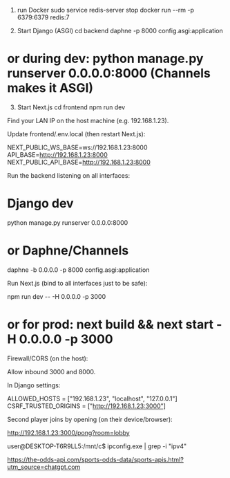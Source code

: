 1) run Docker
sudo service redis-server stop 
docker run --rm -p 6379:6379 redis:7


2) Start Django (ASGI)
cd backend
daphne -p 8000 config.asgi:application
# or during dev: python manage.py runserver 0.0.0.0:8000  (Channels makes it ASGI)


3) Start Next.js
cd frontend
npm run dev





Find your LAN IP on the host machine (e.g. 192.168.1.23).

Update frontend/.env.local (then restart Next.js):

NEXT_PUBLIC_WS_BASE=ws://192.168.1.23:8000
API_BASE=http://192.168.1.23:8000
NEXT_PUBLIC_API_BASE=http://192.168.1.23:8000


Run the backend listening on all interfaces:

# Django dev
python manage.py runserver 0.0.0.0:8000
# or Daphne/Channels
daphne -b 0.0.0.0 -p 8000 config.asgi:application


Run Next.js (bind to all interfaces just to be safe):

npm run dev -- -H 0.0.0.0 -p 3000
# or for prod: next build && next start -H 0.0.0.0 -p 3000


Firewall/CORS (on the host):

Allow inbound 3000 and 8000.

In Django settings:

ALLOWED_HOSTS = ["192.168.1.23", "localhost", "127.0.0.1"]
CSRF_TRUSTED_ORIGINS = ["http://192.168.1.23:3000"]


Second player joins by opening (on their device/browser):

http://192.168.1.23:3000/pong?room=lobby





user@DESKTOP-T6R9LL5:/mnt/c$ ipconfig.exe | grep -i "ipv4"



https://the-odds-api.com/sports-odds-data/sports-apis.html?utm_source=chatgpt.com


